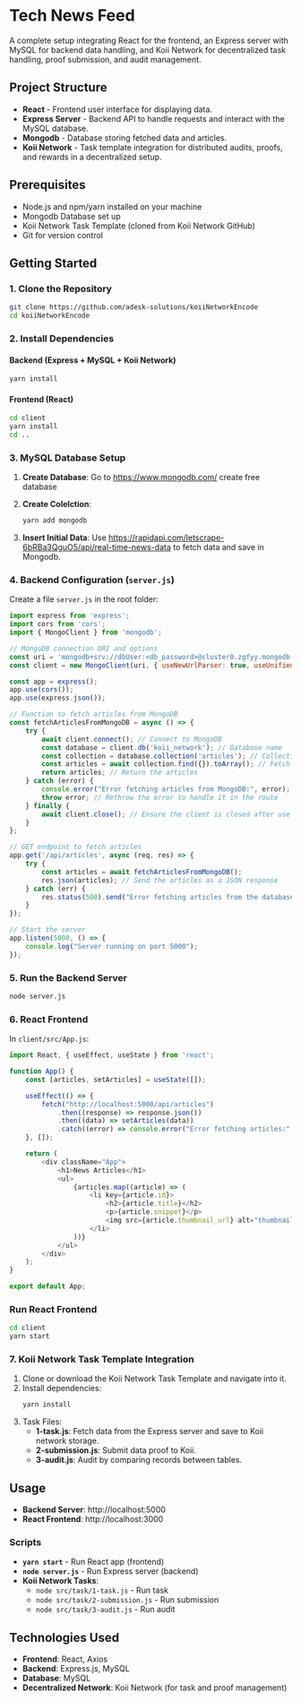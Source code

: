 
# Tech News Feed

A complete setup integrating React for the frontend, an Express server with MySQL for backend data handling, and Koii Network for decentralized task handling, proof submission, and audit management.

## Project Structure

- **React** - Frontend user interface for displaying data.
- **Express Server** - Backend API to handle requests and interact with the MySQL database.
- **Mongodb** - Database storing fetched data and articles.
- **Koii Network** - Task template integration for distributed audits, proofs, and rewards in a decentralized setup.

## Prerequisites

- Node.js and npm/yarn installed on your machine
- Mongodb Database set up
- Koii Network Task Template (cloned from Koii Network GitHub)
- Git for version control

## Getting Started

### 1. Clone the Repository
```bash
git clone https://github.com/adesk-solutions/koiiNetworkEncode
cd koiiNetworkEncode
```

### 2. Install Dependencies

#### Backend (Express + MySQL + Koii Network)
```bash
yarn install
```

#### Frontend (React)
```bash
cd client
yarn install
cd ..
```

### 3. MySQL Database Setup

1. **Create Database**: Go to https://www.mongodb.com/ create free database    

2. **Create Colelction**:
    ```bash
    yarn add mongodb
    ```

3. **Insert Initial Data**: Use https://rapidapi.com/letscrape-6bRBa3QguO5/api/real-time-news-data to fetch data and save in Mongodb.

### 4. Backend Configuration (`server.js`)

Create a file `server.js` in the root folder:
```javascript
import express from 'express';
import cors from 'cors';
import { MongoClient } from 'mongodb';

// MongoDB connection URI and options
const uri = 'mongodb+srv://dbUser:<db_password>@cluster0.zgfyy.mongodb.net/?retryWrites=true&w=majority';
const client = new MongoClient(uri, { useNewUrlParser: true, useUnifiedTopology: true });

const app = express();
app.use(cors());
app.use(express.json());

// Function to fetch articles from MongoDB
const fetchArticlesFromMongoDB = async () => {
    try {
        await client.connect(); // Connect to MongoDB
        const database = client.db('koii_network'); // Database name
        const collection = database.collection('articles'); // Collection name
        const articles = await collection.find({}).toArray(); // Fetch all articles
        return articles; // Return the articles
    } catch (error) {
        console.error("Error fetching articles from MongoDB:", error);
        throw error; // Rethrow the error to handle it in the route
    } finally {
        await client.close(); // Ensure the client is closed after use
    }
};

// GET endpoint to fetch articles
app.get('/api/articles', async (req, res) => {
    try {
        const articles = await fetchArticlesFromMongoDB();
        res.json(articles); // Send the articles as a JSON response
    } catch (err) {
        res.status(500).send("Error fetching articles from the database.");
    }
});

// Start the server
app.listen(5000, () => {
    console.log("Server running on port 5000");
});

```

### 5. Run the Backend Server

```bash
node server.js
```

### 6. React Frontend

In `client/src/App.js`:
```javascript
import React, { useEffect, useState } from 'react';

function App() {
    const [articles, setArticles] = useState([]);

    useEffect(() => {
        fetch("http://localhost:5000/api/articles")
            .then((response) => response.json())
            .then((data) => setArticles(data))
            .catch((error) => console.error("Error fetching articles:", error));
    }, []);

    return (
        <div className="App">
            <h1>News Articles</h1>
            <ul>
                {articles.map((article) => (
                    <li key={article.id}>
                        <h2>{article.title}</h2>
                        <p>{article.snippet}</p>
                        <img src={article.thumbnail_url} alt="thumbnail" />
                    </li>
                ))}
            </ul>
        </div>
    );
}

export default App;
```

### Run React Frontend

```bash
cd client
yarn start
```

### 7. Koii Network Task Template Integration

1. Clone or download the Koii Network Task Template and navigate into it.
2. Install dependencies:
    ```bash
    yarn install
    ```
3. Task Files:
   - **1-task.js**: Fetch data from the Express server and save to Koii network storage.
   - **2-submission.js**: Submit data proof to Koii.
   - **3-audit.js**: Audit by comparing records between tables.

## Usage

- **Backend Server**: http://localhost:5000
- **React Frontend**: http://localhost:3000

### Scripts

- **`yarn start`** - Run React app (frontend)
- **`node server.js`** - Run Express server (backend)
- **Koii Network Tasks**:
  - `node src/task/1-task.js` - Run task
  - `node src/task/2-submission.js` - Run submission
  - `node src/task/3-audit.js` - Run audit

## Technologies Used

- **Frontend**: React, Axios
- **Backend**: Express.js, MySQL
- **Database**: MySQL
- **Decentralized Network**: Koii Network (for task and proof management)
